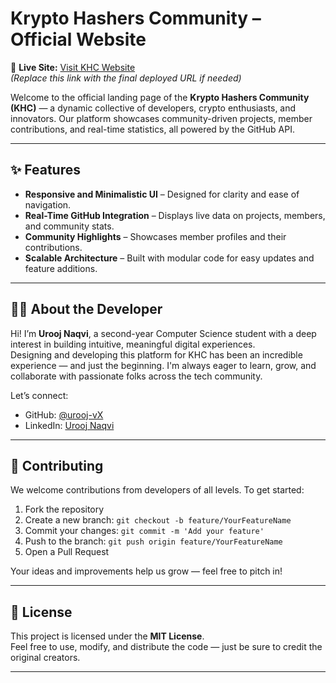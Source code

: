 # Krypto Hashers Community – Official Website

🔗 **Live Site:** [Visit KHC Website](https://krypto-hashers-community.github.io/demo-repository/)  
*(Replace this link with the final deployed URL if needed)*

Welcome to the official landing page of the **Krypto Hashers Community (KHC)** — a dynamic collective of developers, crypto enthusiasts, and innovators. Our platform showcases community-driven projects, member contributions, and real-time statistics, all powered by the GitHub API.

---

## ✨ Features

- **Responsive and Minimalistic UI** – Designed for clarity and ease of navigation.  
- **Real-Time GitHub Integration** – Displays live data on projects, members, and community stats.  
- **Community Highlights** – Showcases member profiles and their contributions.  
- **Scalable Architecture** – Built with modular code for easy updates and feature additions.  

---

## 🧑‍💻 About the Developer

Hi! I’m **Urooj Naqvi**, a second-year Computer Science student with a deep interest in building intuitive, meaningful digital experiences.  
Designing and developing this platform for KHC has been an incredible experience — and just the beginning. I'm always eager to learn, grow, and collaborate with passionate folks across the tech community.

Let’s connect:

- GitHub: [@urooj-vX](https://github.com/urooj-vX)  
- LinkedIn: [Urooj Naqvi](https://www.linkedin.com/in/urooj-naqvi/)

---

## 🤝 Contributing

We welcome contributions from developers of all levels. To get started:

1. Fork the repository  
2. Create a new branch: `git checkout -b feature/YourFeatureName`  
3. Commit your changes: `git commit -m 'Add your feature'`  
4. Push to the branch: `git push origin feature/YourFeatureName`  
5. Open a Pull Request  

Your ideas and improvements help us grow — feel free to pitch in!

---

## 📜 License

This project is licensed under the **MIT License**.  
Feel free to use, modify, and distribute the code — just be sure to credit the original creators.

---
